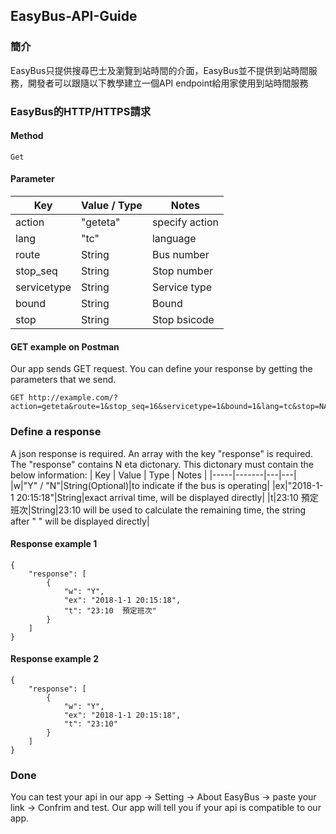 ## EasyBus-API-Guide

### 簡介
EasyBus只提供搜尋巴士及瀏覽到站時間的介面，EasyBus並不提供到站時間服務，開發者可以跟隨以下教學建立一個API endpoint給用家使用到站時間服務

### EasyBus的HTTP/HTTPS請求
#### Method
```
Get
```
#### Parameter
| Key | Value / Type | Notes |
|-----|-------|---|
|action|"geteta"|specify action|
|lang|"tc"|language| 
|route|String|Bus number|
|stop_seq|String|Stop number|
|servicetype|String|Service type|
|bound|String|Bound|
|stop|String|Stop bsicode|

#### GET example on Postman
Our app sends GET request. You can define your response by getting the parameters that we send.
```
GET http://example.com/?action=geteta&route=1&stop_seq=16&servicetype=1&bound=1&lang=tc&stop=NA06S17500
```

### Define a response
A json response is required. An array with the key "response" is required. The "response" contains N eta dictonary. This dictonary must contain the below information:
| Key | Value | Type | Notes |
|-----|-------|---|---|
|w|"Y" / "N"|String(Optional)|to indicate if the bus is operating|
|ex|"2018-1-1 20:15:18"|String|exact arrival time, will be displayed directly|
|t|23:10  預定班次|String|23:10 will be used to calculate the remaining time, the string after "  " will be displayed directly|

#### Response example 1
```
{
    "response": [
        {
            "w": "Y",
            "ex": "2018-1-1 20:15:18",
            "t": "23:10  預定班次"
        }
    ]
}
```
#### Response example 2
```
{
    "response": [
        {
            "w": "Y",
            "ex": "2018-1-1 20:15:18",
            "t": "23:10"
        }
    ]
}
```

### Done
You can test your api in our app -> Setting -> About EasyBus -> paste your link -> Confrim and test.
Our app will tell you if your api is compatible to our app.
